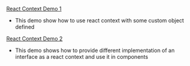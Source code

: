 [React Context Demo 1](./react-context-demo1/)

- This demo show how to use react context with some custom object defined

[React Context Demo 2](./react-context-demo2/)

- This demo shows how to provide different implementation of an interface as a react context and use it in components
